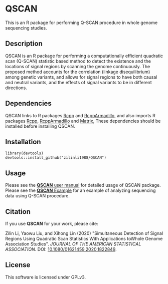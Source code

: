 # QSCAN 
This is an R package for performing Q-SCAN procedure in whole genome sequencing studies.
## Description
QSCAN is an R package for performing a computationally efficient quadratic scan (Q-SCAN) statistic based method to 
detect the existence and the locations of signal regions by  scanning the genome continuously. 
The proposed method accounts for the correlation (linkage disequilibrium) among genetic variants, 
and allows for signal regions to have both causal and neutral variants, 
and the effects of signal variants to be in different directions.
## Dependencies
QSCAN links to R packages <a href="https://cran.r-project.org/web/packages/Rcpp/index.html">Rcpp</a> and 
<a href="https://cran.r-project.org/web/packages/RcppArmadillo/index.html">RcppArmadillo</a>, 
and also imports R packages <a href="https://cran.r-project.org/web/packages/Rcpp/index.html">Rcpp</a>, 
<a href="https://cran.r-project.org/web/packages/RcppArmadillo/index.html">RcppArmadillo</a> and
<a href="https://cran.r-project.org/web/packages/Matrix/index.html">Matrix</a>, 
These dependencies should be installed before installing QSCAN.
## Installation
```
library(devtools)
devtools::install_github("zilinli1988/QSCAN")
```
## Usage
Please see the <a href="doc/QSCAN.pdf">**QSCAN** user manual</a> for detailed usage of QSCAN package. 
Please see the <a href="doc/QSCAN_Example.pdf">**QSCAN** Example</a> for an example of analyzing sequencing data using Q-SCAN procedure.
## Citation
If you use **QSCAN** for your work, please cite:

Zilin Li, Yaowu Liu, and Xihong Lin (2020) "Simultaneous Detection of Signal Regions Using Quadratic Scan Statistics With Applications toWhole Genome Association Studies". _JOURNAL OF THE AMERICAN STATISTICAL ASSOCIATION_. DOI: <a href="https://www.tandfonline.com/doi/abs/10.1080/01621459.2020.1822849?journalCode=uasa20">10.1080/01621459.2020.1822849</a>.
## License
This software is licensed under GPLv3.

